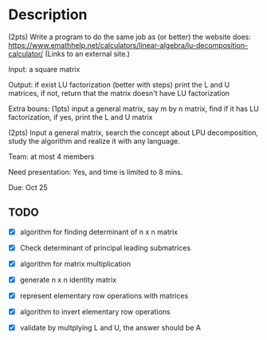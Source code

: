# Description

(2pts)  Write a program to do the same job as (or better) the website  does: https://www.emathhelp.net/calculators/linear-algebra/lu-decomposition-calculator/ (Links to an external site.)

Input: a square matrix 

Output: if exist LU factorization (better with steps) print the L and U matrices, if not, return that the matrix doesn't have LU factorization

Extra bouns: (1pts) input a general matrix, say m by n matrix, find if it has LU factorization, if yes, print the L and U matrix

(2pts) Input a general matrix,  search the concept about LPU decomposition, study the algorithm and realize it with any language.

Team: at most 4 members

Need presentation: Yes, and time is limited to 8 mins.

Due: Oct 25

## TODO ##
- [x] algorithm for finding determinant of n x n matrix
- [x] Check determinant of principal leading submatrices
- [x] algorithm for matrix multiplication
- [x] generate n x n identity matrix
- [x] represent elementary row operations with matrices
- [x] algorithm to invert elementary row operations
- [x] validate by multplying L and U, the answer should be A


